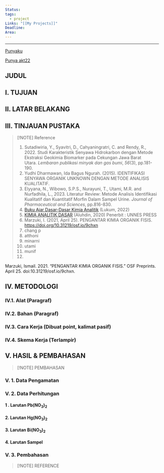 ```yaml
---
Status: 
tags:
  - project
Links: "[[My Projects]]"
Deadline: 
Area:
---
```

---

[Punyaku](https://drive.google.com/drive/folders/1vi2jFx5av1kXOA-7HZQU3nO4bUKSzNJy)

[Punya akt22](https://drive.google.com/drive/folders/1EMtUyoV86TAGhQdoVaHXEoZVBOFGzg-8)
## JUDUL

## I. TUJUAN

## II. LATAR BELAKANG


## III. TINJAUAN PUSTAKA


> [!NOTE] Reference
> 1. Sutadiwiria, Y., Syavitri, D., Cahyaningratri, C. and Rendy, R., 2022. Studi Karakteristik Senyawa Hidrokarbon dengan Metode Ekstraksi Geokimia Biomarker pada Cekungan Jawa Barat Utara. _Lembaran publikasi minyak dan gas bumi_, _56_(3), pp.181-190.
> 2. Yudhi Dharmawan, Ida Bagus Ngurah. (2015). IDENTIFIKASI SENYAWA ORGANIK UNKNOWN DENGAN METODE ANALISIS KUALITATIF. 
> 3. Elyyana, N., Wibowo, S.P.S., Nurayuni, T., Utami, M.R. and Nurfadhila, L., 2023. Literatur Review: Metode Analisis Identifikasi Kualitatif dan Kuantitatif Morfin Dalam Sampel Urine. _Journal of Pharmaceutical and Sciences_, pp.816-830.
> 4. [Buku Ajar Dasar-Dasar Kimia Analitik](https://repository.ung.ac.id/get/karyailmiah/9451/Buku-Ajar-Dasar-Dasar-Kimia-Analitik.pdf) (Lukum, 2022)
>5. [KIMIA ANALITIK DASAR](http://lib.unnes.ac.id/57072/1/Buku%20Ajar%20KIMIA%20ANALITIK%20DASAR_M.%20Alauhdin.pdf) (Aluhdin, 2020) Penerbit : UNNES PRESS
>6. Marzuki, I. (2021, April 25). PENGANTAR KIMIA ORGANIK FISIS. https://doi.org/10.31219/osf.io/9chxn
>7. chang p
>8. atthoni
>9. minarni
>10. utami
>11. munif
>12. 

Marzuki, Ismail. 2021. “PENGANTAR KIMIA ORGANIK FISIS.” OSF Preprints. April 25. doi:10.31219/osf.io/9chxn.
## IV. METODOLOGI

### IV.1. Alat (Paragraf)

### IV.2. Bahan (Paragraf)

### IV.3. Cara Kerja (Dibuat point, kalimat pasif)

### IV.4. Skema Kerja (Terlampir)

## V. HASIL & PEMBAHASAN

> [!NOTE] PEMBAHASAN

### V. 1. Data Pengamatan

### V. 2. Data Perhitungan
#### 1 . Larutan  Pb(NO$_3$)$_2$
#### 2. Larutan Hg(NO$_3$)$_2$

#### 3. Larutan Bi(NO$_3$)$_2$

#### 4. Larutan Sampel

### V. 3. Pembahasan


> [!NOTE] REFERENCE
 